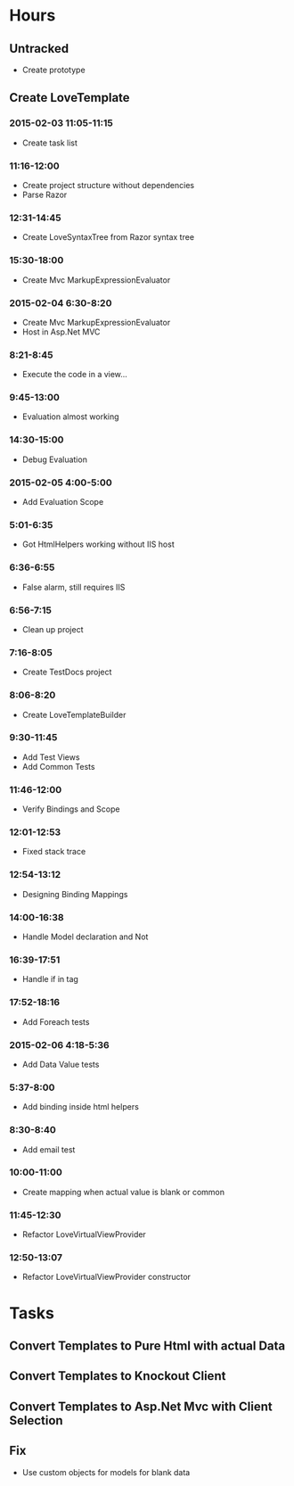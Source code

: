 

# Hours

## Untracked

- Create prototype

## Create LoveTemplate

### 2015-02-03 11:05-11:15

- Create task list

### 11:16-12:00

- Create project structure without dependencies
- Parse Razor

### 12:31-14:45

- Create LoveSyntaxTree from Razor syntax tree

### 15:30-18:00

- Create Mvc MarkupExpressionEvaluator

### 2015-02-04 6:30-8:20

- Create Mvc MarkupExpressionEvaluator
- Host in Asp.Net MVC

### 8:21-8:45

- Execute the code in a view...

### 9:45-13:00

- Evaluation almost working

### 14:30-15:00

- Debug Evaluation

### 2015-02-05 4:00-5:00

- Add Evaluation Scope

### 5:01-6:35

- Got HtmlHelpers working without IIS host

### 6:36-6:55

- False alarm, still requires IIS

### 6:56-7:15

- Clean up project

### 7:16-8:05

- Create TestDocs project

### 8:06-8:20

- Create LoveTemplateBuilder

### 9:30-11:45

- Add Test Views
- Add Common Tests

### 11:46-12:00

- Verify Bindings and Scope

### 12:01-12:53

- Fixed stack trace

### 12:54-13:12

- Designing Binding Mappings

### 14:00-16:38

- Handle Model declaration and Not

### 16:39-17:51

- Handle if in tag

### 17:52-18:16

- Add Foreach tests

### 2015-02-06 4:18-5:36

- Add Data Value tests

### 5:37-8:00

- Add binding inside html helpers

### 8:30-8:40

- Add email test

### 10:00-11:00

- Create mapping when actual value is blank or common

### 11:45-12:30

- Refactor LoveVirtualViewProvider

### 12:50-13:07

- Refactor LoveVirtualViewProvider constructor

# Tasks


## Convert Templates to Pure Html with actual Data

## Convert Templates to Knockout Client

## Convert Templates to Asp.Net Mvc with Client Selection


## Fix

- Use custom objects for models for blank data